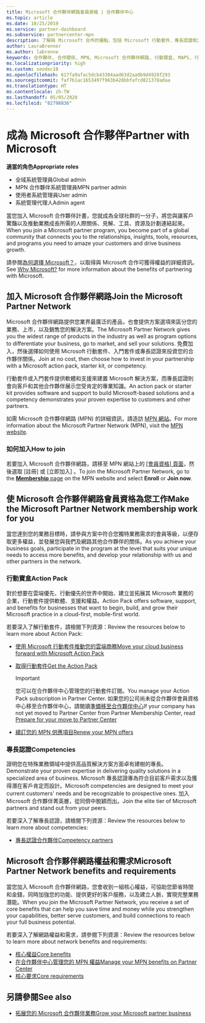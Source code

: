 ```yaml
---
title: Microsoft 合作夥伴網路會員資格 | 合作夥伴中心
ms.topic: article
ms.date: 10/25/2019
ms.service: partner-dashboard
ms.subservice: partnercenter-mpn
description: 了解與 Microsoft 合作的優點，包括 Microsoft 行動套件、專長認證和方案選項，可讓您的企業脫穎而出、走向市場並銷售您的解決方案。
author: LauraBrenner
ms.author: labrenne
keywords: 合作夥伴, 合作關係, MPN, Microsoft 合作夥伴網路, 行動寶盒, MAPS, 行動寶盒訂閱, 權益, MPN 權益, 會員資格, 銀級, 金級, 專長認證
ms.localizationpriority: high
ms.custom: seodec18
ms.openlocfilehash: 617fa9afac5dcb43304aad63d2aa9b9d4928f293
ms.sourcegitcommit: faf7b1ac1653497f963b428bbfafcd821378adaa
ms.translationtype: HT
ms.contentlocale: zh-TW
ms.lasthandoff: 05/05/2020
ms.locfileid: "82798836"
---
```

# <a name="partner-with-microsoft"></a><span data-ttu-id="fcc7f-104">成為 Microsoft 合作夥伴</span><span class="sxs-lookup"><span data-stu-id="fcc7f-104">Partner with Microsoft</span></span>

<span data-ttu-id="fcc7f-105">**適當的角色**</span><span class="sxs-lookup"><span data-stu-id="fcc7f-105">**Appropriate roles**</span></span>
-   <span data-ttu-id="fcc7f-106">全域系統管理員</span><span class="sxs-lookup"><span data-stu-id="fcc7f-106">Global admin</span></span>
-   <span data-ttu-id="fcc7f-107">MPN 合作夥伴系統管理員</span><span class="sxs-lookup"><span data-stu-id="fcc7f-107">MPN partner admin</span></span>
-   <span data-ttu-id="fcc7f-108">使用者系統管理員</span><span class="sxs-lookup"><span data-stu-id="fcc7f-108">User admin</span></span>
-   <span data-ttu-id="fcc7f-109">系統管理代理人</span><span class="sxs-lookup"><span data-stu-id="fcc7f-109">Admin agent</span></span>

<span data-ttu-id="fcc7f-110">當您加入 Microsoft 合作夥伴計畫，您就成為全球社群的一分子，將您與讓客戶驚豔以及推動業務成長所需的人際關係、見解、工具、資源及計劃連結起來。</span><span class="sxs-lookup"><span data-stu-id="fcc7f-110">When you join a Microsoft partner program, you become part of a global community that connects you to the relationships, insights, tools, resources, and programs you need to amaze your customers and drive business growth.</span></span>

<span data-ttu-id="fcc7f-111">請參閱[為何選擇 Microsoft？](https://partner.microsoft.com/business-opportunities/why-microsoft)，以取得與 Microsoft 合作可獲得權益的詳細資訊。</span><span class="sxs-lookup"><span data-stu-id="fcc7f-111">See [Why Microsoft?](https://partner.microsoft.com/business-opportunities/why-microsoft) for more information about the benefits of partnering with Microsoft.</span></span> 

## <a name="join-the-microsoft-partner-network"></a><span data-ttu-id="fcc7f-112">加入 Microsoft 合作夥伴網路</span><span class="sxs-lookup"><span data-stu-id="fcc7f-112">Join the Microsoft Partner Network</span></span>

<!-- 12/5/18 The content below was copied and pasted directly from the Membership page of the MPN site (https://partner.microsoft.com/membership)-->

<span data-ttu-id="fcc7f-113">Microsoft 合作夥伴網路提供您業界最廣泛的產品，也會提供方案選項來區分您的業務、上市，以及銷售您的解決方案。</span><span class="sxs-lookup"><span data-stu-id="fcc7f-113">The Microsoft Partner Network gives you the widest range of products in the industry as well as program options to differentiate your business, go to market, and sell your solutions.</span></span> <span data-ttu-id="fcc7f-114">免費加入，然後選擇如何使用 Microsoft 行動套件、入門套件或專長認證來投資您的合作夥伴關係。</span><span class="sxs-lookup"><span data-stu-id="fcc7f-114">Join at no cost, then choose how to invest in your partnership with a Microsoft action pack, starter kit, or competency.</span></span>

<span data-ttu-id="fcc7f-115">行動套件或入門套件提供軟體和支援來建置 Microsoft 解決方案，而專長認證則會向客戶和其他合作夥伴展示您受肯定的專業知識。</span><span class="sxs-lookup"><span data-stu-id="fcc7f-115">An action pack or starter kit provides software and support to build Microsoft-based solutions and a competency demonstrates your proven expertise to customers and other partners.</span></span>

<span data-ttu-id="fcc7f-116">如需 Microsoft 合作夥伴網路 (MPN) 的詳細資訊，請造訪 [MPN 網站](https://partner.microsoft.com/commercial)。</span><span class="sxs-lookup"><span data-stu-id="fcc7f-116">For more information about the Microsoft Partner Network (MPN), visit the [MPN website](https://partner.microsoft.com/commercial).</span></span>

### <a name="how-to-join"></a><span data-ttu-id="fcc7f-117">如何加入</span><span class="sxs-lookup"><span data-stu-id="fcc7f-117">How to join</span></span>

<span data-ttu-id="fcc7f-118">若要加入 Microsoft 合作夥伴網路，請移至 MPN 網站上的 [[會員資格]  頁面](https://partner.microsoft.com/membership)，然後選取 [註冊]  或 [立即加入]  。</span><span class="sxs-lookup"><span data-stu-id="fcc7f-118">To join the Microsoft Partner Network, go to the [**Membership** page](https://partner.microsoft.com/membership) on the MPN website and select **Enroll** or **Join now**.</span></span>

## <a name="make-the-microsoft-partner-network-membership-work-for-you"></a><span data-ttu-id="fcc7f-119">使 Microsoft 合作夥伴網路會員資格為您工作</span><span class="sxs-lookup"><span data-stu-id="fcc7f-119">Make the Microsoft Partner Network membership work for you</span></span>

<!-- 10/25/2019 The content below content from the Membership pages of the MPN site (https://partner.microsoft.com/membership) and additional updated content.-->

<span data-ttu-id="fcc7f-120">當您達到您的業務目標時，請參與方案中符合您獨特業務需求的會員等級，以便存取更多權益，並發展您與我們及網路其他合作夥伴的關係。</span><span class="sxs-lookup"><span data-stu-id="fcc7f-120">As you achieve your business goals, participate in the program at the level that suits your unique needs to access more benefits, and develop your relationship with us and other partners in the network.</span></span>

### <a name="action-pack"></a><span data-ttu-id="fcc7f-121">行動寶盒</span><span class="sxs-lookup"><span data-stu-id="fcc7f-121">Action Pack</span></span>

<span data-ttu-id="fcc7f-122">對於想要在雲端優先、行動優先的世界中開始、建立並拓展其 Microsoft 業務的企業，行動套件提供軟體、支援和權益。</span><span class="sxs-lookup"><span data-stu-id="fcc7f-122">Action Pack offers software, support, and benefits for businesses that want to begin, build, and grow their Microsoft practice in a cloud-first, mobile-first world.</span></span> 

<span data-ttu-id="fcc7f-123">若要深入了解行動套件，請檢閱下列資源：</span><span class="sxs-lookup"><span data-stu-id="fcc7f-123">Review the resources below to learn more about Action Pack:</span></span>

- [<span data-ttu-id="fcc7f-124">使用 Microsoft 行動套件推動您的雲端商務</span><span class="sxs-lookup"><span data-stu-id="fcc7f-124">Move your cloud business forward with Microsoft Action Pack</span></span>](https://partner.microsoft.com/membership/action-pack)

- [<span data-ttu-id="fcc7f-125">取得行動套件</span><span class="sxs-lookup"><span data-stu-id="fcc7f-125">Get the Action Pack</span></span>](mpn-get-action-pack.md)
  
    >[!IMPORTANT]
    ><span data-ttu-id="fcc7f-126">您可以在合作夥伴中心管理您的行動套件訂閱。</span><span class="sxs-lookup"><span data-stu-id="fcc7f-126">You manage your Action Pack subscription in Partner Center.</span></span> <span data-ttu-id="fcc7f-127">如果您的公司尚未從合作夥伴會員資格中心移至合作夥伴中心，請閱讀[準備移至合作夥伴中心](prepare-pmc-pc-migration.md)</span><span class="sxs-lookup"><span data-stu-id="fcc7f-127">If your company has not yet moved to Partner Center from Partner Membership Center, read [Prepare for your move to Partner Center](prepare-pmc-pc-migration.md)</span></span>  

- [<span data-ttu-id="fcc7f-128">續訂您的 MPN 供應項目</span><span class="sxs-lookup"><span data-stu-id="fcc7f-128">Renew your MPN offers</span></span>](renew-mpn-offers.md)

### <a name="competencies"></a><span data-ttu-id="fcc7f-129">專長認證</span><span class="sxs-lookup"><span data-stu-id="fcc7f-129">Competencies</span></span>

<span data-ttu-id="fcc7f-130">證明您在特殊業務領域中提供高品質解決方案方面卓有建樹的專長。</span><span class="sxs-lookup"><span data-stu-id="fcc7f-130">Demonstrate your proven expertise in delivering quality solutions in a specialized area of business.</span></span> <span data-ttu-id="fcc7f-131">Microsoft 專長認證專為符合目前客戶需求以及獲得潛在客戶肯定而設計。</span><span class="sxs-lookup"><span data-stu-id="fcc7f-131">Microsoft competencies are designed to meet your current customers' needs and be recognizable to prospective ones.</span></span> <span data-ttu-id="fcc7f-132">加入 Microsoft 合作夥伴菁英層，從同儕中脫穎而出。</span><span class="sxs-lookup"><span data-stu-id="fcc7f-132">Join the elite tier of Microsoft partners and stand out from your peers.</span></span>

<span data-ttu-id="fcc7f-133">若要深入了解專長認證，請檢閱下列資源：</span><span class="sxs-lookup"><span data-stu-id="fcc7f-133">Review the resources below to learn more about competencies:</span></span>

- [<span data-ttu-id="fcc7f-134">專長認證合作夥伴</span><span class="sxs-lookup"><span data-stu-id="fcc7f-134">Competency partners</span></span>](https://partner.microsoft.com/membership/competencies)

## <a name="microsoft-partner-network-benefits-and-requirements"></a><span data-ttu-id="fcc7f-135">Microsoft 合作夥伴網路權益和需求</span><span class="sxs-lookup"><span data-stu-id="fcc7f-135">Microsoft Partner Network benefits and requirements</span></span>

<span data-ttu-id="fcc7f-136">當您加入 Microsoft 合作夥伴網路，您會收到一組核心權益，可協助您節省時間和金錢，同時加強您的功能、提供更好的客戶服務，以及建立人脈，實現完整業務潛能。</span><span class="sxs-lookup"><span data-stu-id="fcc7f-136">When you join the Microsoft Partner Network, you receive a set of core benefits that can help you save time and money while you strengthen your capabilities, better serve customers, and build connections to reach your full business potential.</span></span>

<span data-ttu-id="fcc7f-137">若要深入了解網路權益和需求，請參閱下列資源：</span><span class="sxs-lookup"><span data-stu-id="fcc7f-137">Review the resources below to learn more about network benefits and requirements:</span></span>

- [<span data-ttu-id="fcc7f-138">核心權益</span><span class="sxs-lookup"><span data-stu-id="fcc7f-138">Core benefits</span></span>](https://partner.microsoft.com/membership/core-benefits#simple-tab-content-1)
- [<span data-ttu-id="fcc7f-139">在合作夥伴中心管理您的 MPN 權益</span><span class="sxs-lookup"><span data-stu-id="fcc7f-139">Manage your MPN benefits on Partner Center</span></span>](manage-your-partner-network-benefits.md)
- [<span data-ttu-id="fcc7f-140">核心要求</span><span class="sxs-lookup"><span data-stu-id="fcc7f-140">Core requirements</span></span>](https://partner.microsoft.com/membership/core-benefits#simple-tab-content-2)

## <a name="see-also"></a><span data-ttu-id="fcc7f-141">另請參閱</span><span class="sxs-lookup"><span data-stu-id="fcc7f-141">See also</span></span>
- [<span data-ttu-id="fcc7f-142">拓展您的 Microsoft 合作夥伴業務</span><span class="sxs-lookup"><span data-stu-id="fcc7f-142">Grow your Microsoft partner business</span></span>](grow-your-business.md)

